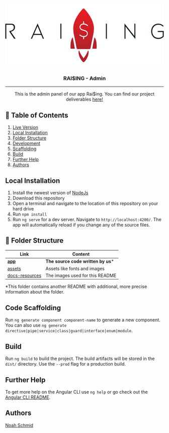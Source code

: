 <p align="center">
  <a href="" rel="noopener">
 <img width=550px height=200px src="docs-resources/raising_schrift.PNG" alt="Project logo"></a>
</p>

<h3 align="center">RAI$ING - Admin</h3>

---

<p align="center"> This is the admin panel of our app Rai$ing. You can find our project deliverables <a href="https://github.com/olistaehli/raising-deliverables">here!</a>
    <br> 
</p>

## 📝 Table of Contents
1. [Live Version](#live)
2. [Local Installation](#local)
3. [Folder Structure](#folderstructure)
3. [Development](#development)
4. [Scaffolding](#scaffolding)
5. [Build](#build)
6. [Further Help](#help)
7. [Authors](#authors)

## Local Installation <a name="local"/>

1. Install the newest version of [NodeJs](https://nodejs.org/en/download/)
2. Download this repository
3. Open a terminal and navigate to the location of this repository on your hard drive
4. Run `npm install`
5. Run `ng serve` for a dev server. Navigate to `http://localhost:4200/`. The app will automatically reload if you change any of the source files.

## 📁 Folder Structure <a name = "folderstructure"></a>

| Link | Content |
|---|---|
**<a href="/src/app">app</a>** | **The source code written by us***
<a href="/src/assets">assets</a> | Assets like fonts and images
<a href="/docs-resources">docs-resources</a> | The images used for this README

\*This folder contains another README with additional, more precise information about the folder.

## Code Scaffolding <a name="scaffolding"/>

Run `ng generate component component-name` to generate a new component. You can also use `ng generate directive|pipe|service|class|guard|interface|enum|module`.

## Build <a name="build"/>

Run `ng build` to build the project. The build artifacts will be stored in the `dist/` directory. Use the `--prod` flag for a production build.

## Further Help <a name="help"/>

To get more help on the Angular CLI use `ng help` or go check out the [Angular CLI README](https://github.com/angular/angular-cli/blob/master/README.md).

## Authors <a name="authors"/>

[Noah Schmid](https://github.com/noahschmid) 
